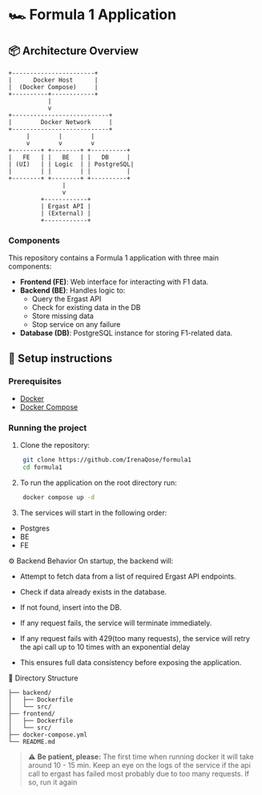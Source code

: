# 🏎️ Formula 1 Application

## 📦 Architecture Overview

```
+-----------------------+
|      Docker Host      |
|  (Docker Compose)     |
+----------+------------+
           |
           v
+---------------------------+
|        Docker Network     |
+---------------------------+
     |        |        |
     v        v        v
+--------+ +--------+ +----------+
|   FE   | |   BE   | |   DB     |
| (UI)   | | Logic  | | PostgreSQL|
|        | |        | |          |
+--------+ +--------+ +----------+
               |
               v
         +------------+
         | Ergast API |
         | (External) |
         +------------+

```

### Components
This repository contains a Formula 1 application with three main components:

- **Frontend (FE)**: Web interface for interacting with F1 data.
- **Backend (BE)**: Handles logic to:
    - Query the Ergast API
    - Check for existing data in the DB
    - Store missing data
    - Stop service on any failure
- **Database (DB)**: PostgreSQL instance for storing F1-related data.

## 🚀 Setup instructions

### Prerequisites

- [Docker](https://www.docker.com/)
- [Docker Compose](https://docs.docker.com/compose/)

### Running the project

1. Clone the repository:

```bash
    git clone https://github.com/IrenaQose/formula1
    cd formula1
```

2. To run the application on the root directory run: 

```bash
    docker compose up -d
```

3. The services will start in the following order:
  - Postgres
  - BE
  - FE

⚙️ Backend Behavior
On startup, the backend will:

- Attempt to fetch data from a list of required Ergast API endpoints.

- Check if data already exists in the database.

- If not found, insert into the DB.

- If any request fails, the service will terminate immediately.

- If any request fails with 429(too many requests), the service will retry the api call up to 10 times with an exponential delay

- This ensures full data consistency before exposing the application.

📁 Directory Structure

```
├── backend/
│   ├── Dockerfile
│   └── src/
├── frontend/
│   ├── Dockerfile
│   └── src/
├── docker-compose.yml
└── README.md

```

> ⚠️ **Be patient, please:** The first time when running docker it will take around 10 - 15 min. Keep an eye on the logs of the service if the api call to ergast has failed most probably due to too many requests.
> If so, run it again


